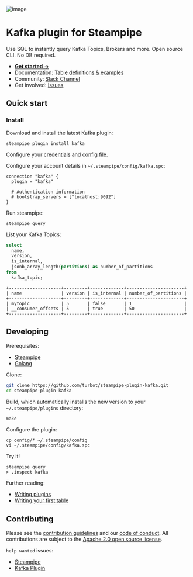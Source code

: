 ![image](https://hub.steampipe.io/images/plugins/turbot/kafka-social-graphic.png)

# Kafka plugin for Steampipe

Use SQL to instantly query Kafka Topics, Brokers and more. Open source CLI. No DB required.

- **[Get started ->](https://hub.steampipe.io/plugins/turbot/kafka)**
- Documentation: [Table definitions & examples](https://hub.steampipe.io/plugins/turbot/kafka/tables)
- Community: [Slack Channel](https://steampipe.io/community/join)
- Get involved: [Issues](https://github.com/turbot/steampipe-plugin-kafka/issues)

## Quick start

### Install

Download and install the latest Kafka plugin:

```shell
steampipe plugin install kafka
```

Configure your [credentials](https://hub.steampipe.io/plugins/turbot/kafka#credentials) and [config file](https://hub.steampipe.io/plugins/turbot/kafka#configuration).

Configure your account details in `~/.steampipe/config/kafka.spc`:

```hcl
connection "kafka" {
  plugin = "kafka"

  # Authentication information
  # bootstrap_servers = ["localhost:9092"]
}
```

Run steampipe:

```shell
steampipe query
```

List your Kafka Topics:

```sql
select
  name,
  version,
  is_internal,
  jsonb_array_length(partitions) as number_of_partitions
from
  kafka_topic;
```

```
+--------------------+---------+-------------+----------------------+
| name               | version | is_internal | number_of_partitions |
+--------------------+---------+-------------+----------------------+
| mytopic            | 5       | false       | 1                    |
| __consumer_offsets | 5       | true        | 50                   |
+--------------------+---------+-------------+----------------------+
```

## Developing

Prerequisites:

- [Steampipe](https://steampipe.io/downloads)
- [Golang](https://golang.org/doc/install)

Clone:

```sh
git clone https://github.com/turbot/steampipe-plugin-kafka.git
cd steampipe-plugin-kafka
```

Build, which automatically installs the new version to your `~/.steampipe/plugins` directory:

```
make
```

Configure the plugin:

```
cp config/* ~/.steampipe/config
vi ~/.steampipe/config/kafka.spc
```

Try it!

```
steampipe query
> .inspect kafka
```

Further reading:

- [Writing plugins](https://steampipe.io/docs/develop/writing-plugins)
- [Writing your first table](https://steampipe.io/docs/develop/writing-your-first-table)

## Contributing

Please see the [contribution guidelines](https://github.com/turbot/steampipe/blob/main/CONTRIBUTING.md) and our [code of conduct](https://github.com/turbot/steampipe/blob/main/CODE_OF_CONDUCT.md). All contributions are subject to the [Apache 2.0 open source license](https://github.com/turbot/steampipe-plugin-kafka/blob/main/LICENSE).

`help wanted` issues:

- [Steampipe](https://github.com/turbot/steampipe/labels/help%20wanted)
- [Kafka Plugin](https://github.com/turbot/steampipe-plugin-kafka/labels/help%20wanted)
